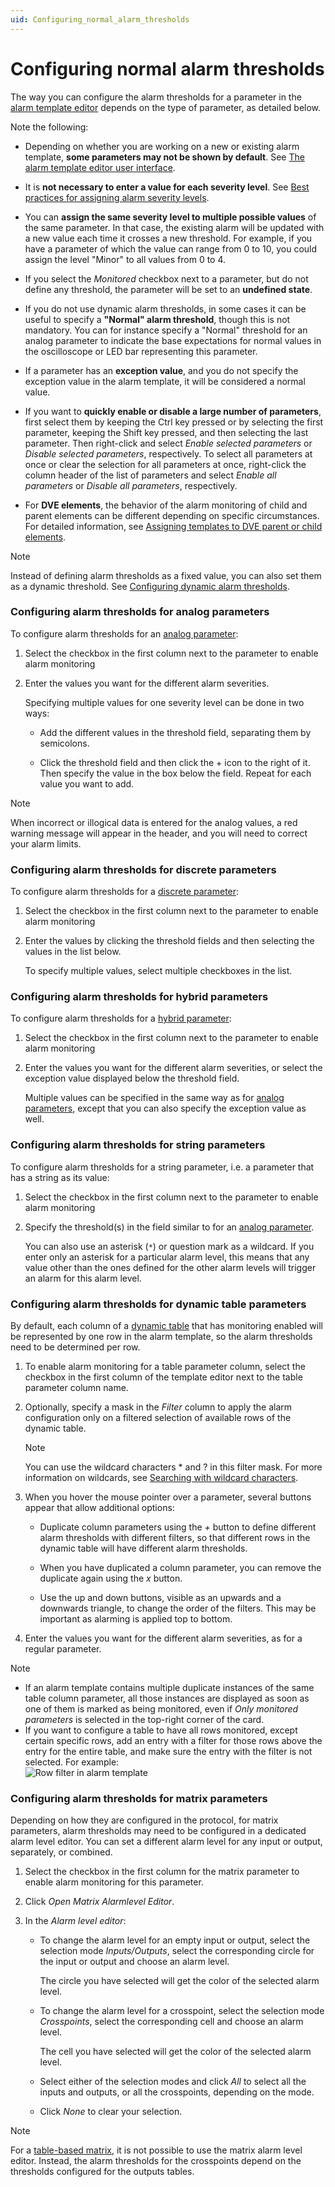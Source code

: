 ```yaml
---
uid: Configuring_normal_alarm_thresholds
---
```


# Configuring normal alarm thresholds

The way you can configure the alarm thresholds for a parameter in the [alarm template editor](xref:About_the_alarm_template_editor) depends on the type of parameter, as detailed below.

Note the following:

- Depending on whether you are working on a new or existing alarm template, **some parameters may not be shown by default**. See [The alarm template editor user interface](xref:About_the_alarm_template_editor#the-alarm-template-editor-user-interface).

- It is **not necessary to enter a value for each severity level**. See [Best practices for assigning alarm severity levels](xref:Best_practices_for_assigning_alarm_severity_levels).

- You can **assign the same severity level to multiple possible values** of the same parameter. In that case, the existing alarm will be updated with a new value each time it crosses a new threshold. For example, if you have a parameter of which the value can range from 0 to 10, you could assign the level "Minor" to all values from 0 to 4.

- If you select the *Monitored* checkbox next to a parameter, but do not define any threshold, the parameter will be set to an **undefined state**.

- If you do not use dynamic alarm thresholds, in some cases it can be useful to specify a **"Normal" alarm threshold**, though this is not mandatory. You can for instance specify a "Normal" threshold for an analog parameter to indicate the base expectations for normal values in the oscilloscope or LED bar representing this parameter.

- If a parameter has an **exception value**, and you do not specify the exception value in the alarm template, it will be considered a normal value.

- If you want to **quickly enable or disable a large number of parameters**, first select them by keeping the Ctrl key pressed or by selecting the first parameter, keeping the Shift key pressed, and then selecting the last parameter. Then right-click and select *Enable selected parameters* or *Disable selected parameters*, respectively. To select all parameters at once or clear the selection for all parameters at once, right-click the column header of the list of parameters and select *Enable all parameters* or *Disable all parameters*, respectively.

- For **DVE elements**, the behavior of the alarm monitoring of child and parent elements can be different depending on specific circumstances. For detailed information, see [Assigning templates to DVE parent or child elements](xref:AdvancedDVEsTemplates).

> [!NOTE]
> Instead of defining alarm thresholds as a fixed value, you can also set them as a dynamic threshold. See [Configuring dynamic alarm thresholds](xref:Configuring_dynamic_alarm_thresholds).

### Configuring alarm thresholds for analog parameters

To configure alarm thresholds for an [analog parameter](xref:Discrete_analog_and_hybrid_parameters#analog-parameters):

1. Select the checkbox in the first column next to the parameter to enable alarm monitoring

1. Enter the values you want for the different alarm severities.

   Specifying multiple values for one severity level can be done in two ways:

   - Add the different values in the threshold field, separating them by semicolons.

   - Click the threshold field and then click the + icon to the right of it. Then specify the value in the box below the field. Repeat for each value you want to add.

> [!NOTE]
> When incorrect or illogical data is entered for the analog values, a red warning message will appear in the header, and you will need to correct your alarm limits.

### Configuring alarm thresholds for discrete parameters

To configure alarm thresholds for a [discrete parameter](xref:Discrete_analog_and_hybrid_parameters#discrete-parameters):

1. Select the checkbox in the first column next to the parameter to enable alarm monitoring

1. Enter the values by clicking the threshold fields and then selecting the values in the list below.

   To specify multiple values, select multiple checkboxes in the list.

### Configuring alarm thresholds for hybrid parameters

To configure alarm thresholds for a [hybrid parameter](xref:Discrete_analog_and_hybrid_parameters#hybrid-parameters):

1. Select the checkbox in the first column next to the parameter to enable alarm monitoring

1. Enter the values you want for the different alarm severities, or select the exception value displayed below the threshold field.

   Multiple values can be specified in the same way as for [analog parameters](#configuring-alarm-thresholds-for-analog-parameters), except that you can also specify the exception value as well.

### Configuring alarm thresholds for string parameters

To configure alarm thresholds for a string parameter, i.e. a parameter that has a string as its value:

1. Select the checkbox in the first column next to the parameter to enable alarm monitoring

1. Specify the threshold(s) in the field similar to for an [analog parameter](#configuring-alarm-thresholds-for-analog-parameters).

   You can also use an asterisk (`*`) or question mark as a wildcard. If you enter only an asterisk for a particular alarm level, this means that any value other than the ones defined for the other alarm levels will trigger an alarm for this alarm level.

### Configuring alarm thresholds for dynamic table parameters

By default, each column of a [dynamic table](xref:Table_parameters#dynamic-tables) that has monitoring enabled will be represented by one row in the alarm template, so the alarm thresholds need to be determined per row.

1. To enable alarm monitoring for a table parameter column, select the checkbox in the first column of the template editor next to the table parameter column name.

1. Optionally, specify a mask in the *Filter* column to apply the alarm configuration only on a filtered selection of available rows of the dynamic table.

   > [!NOTE]
   > You can use the wildcard characters \* and ? in this filter mask. For more information on wildcards, see [Searching with wildcard characters](xref:Searching_in_DataMiner_Cube#searching-with-wildcard-characters).

1. When you hover the mouse pointer over a parameter, several buttons appear that allow additional options:

   - Duplicate column parameters using the *+* button to define different alarm thresholds with different filters, so that different rows in the dynamic table will have different alarm thresholds.

   - When you have duplicated a column parameter, you can remove the duplicate again using the *x* button.

   - Use the up and down buttons, visible as an upwards and a downwards triangle, to change the order of the filters. This may be important as alarming is applied top to bottom.

1. Enter the values you want for the different alarm severities, as for a regular parameter.

> [!NOTE]
>
> - If an alarm template contains multiple duplicate instances of the same table column parameter, all those instances are displayed as soon as one of them is marked as being monitored, even if *Only monitored parameters* is selected in the top-right corner of the card.
> - If you want to configure a table to have all rows monitored, except certain specific rows, add an entry with a filter for those rows above the entry for the entire table, and make sure the entry with the filter is not selected. For example: <br>![Row filter in alarm template](~/user-guide/images/MonitorTableRow.png)

### Configuring alarm thresholds for matrix parameters

Depending on how they are configured in the protocol, for matrix parameters, alarm thresholds may need to be configured in a dedicated alarm level editor. You can set a different alarm level for any input or output, separately, or combined.

1. Select the checkbox in the first column for the matrix parameter to enable alarm monitoring for this parameter.

1. Click *Open Matrix Alarmlevel Editor*.

1. In the *Alarm level editor*:

   - To change the alarm level for an empty input or output, select the selection mode *Inputs/Outputs*, select the corresponding circle for the input or output and choose an alarm level.

     The circle you have selected will get the color of the selected alarm level.

   - To change the alarm level for a crosspoint, select the selection mode *Crosspoints*, select the corresponding cell and choose an alarm level.

     The cell you have selected will get the color of the selected alarm level.

   - Select either of the selection modes and click *All* to select all the inputs and outputs, or all the crosspoints, depending on the mode.

   - Click *None* to clear your selection.

> [!NOTE]
> For a [table-based matrix](xref:UIComponentsTableMatrix), it is not possible to use the matrix alarm level editor. Instead, the alarm thresholds for the crosspoints depend on the thresholds configured for the outputs tables.
